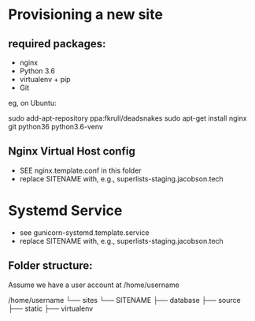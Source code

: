 Provisioning a new site
=======================

## required packages:

* nginx
* Python 3.6
* virtualenv + pip
* Git

eg, on Ubuntu:

sudo add-apt-repository ppa:fkrull/deadsnakes
sudo apt-get install nginx git python36 python3.6-venv

## Nginx Virtual Host config

* SEE nginx.template.conf in this folder
* replace SITENAME with, e.g., superlists-staging.jacobson.tech

# Systemd Service

* see gunicorn-systemd.template.service
* replace SITENAME with, e.g., superlists-staging.jacobson.tech

## Folder structure:
Assume we have a user account at /home/username

/home/username
└── sites
    └── SITENAME
        ├── database
        ├── source
        ├── static
        ├── virtualenv 

       